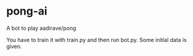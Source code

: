 # pong-ai
A bot to play aadirave/pong


You have to train it with train.py and then run bot.py. Some initial data is given.
